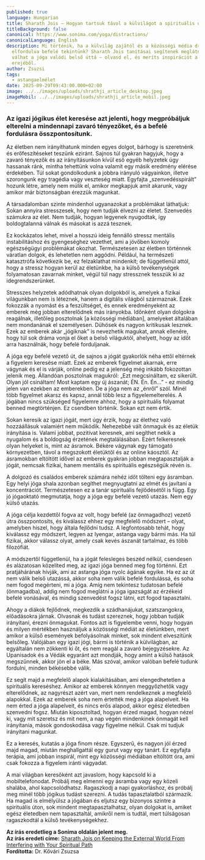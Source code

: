 ```yaml
---
published: true
language: Hungarian
title: Sharath Jois – Hogyan tartsuk távol a külvilágot a spirituális utunktól
titleBackground: false
canonical: https://www.sonima.com/yoga/distractions/
canonicalLanguage: English
description: Mi történik, ha a külvilág zajától és a közösségi média drámáitól
  elfordulva befelé tekintünk? Sharath Jois tanításai segítenek meglátni, hogyan
  válhat a jóga valódi belső úttá – olvasd el, és meríts inspirációt a csend
  erejéből.
author: Zsuzsi
tags:
  - astangaelmélet
date: 2025-09-29T09:43:00.000+02:00
image: ../../images/uploads/shrathji_article_desktop.jpeg
imageMobil: ../../images/uploads/shrathji_article_mobil.jpeg
---
```

<h3 class="clr-brand-orange">Az igazi jógikus élet keresése azt jelenti, hogy megpróbáljuk elterelni a mindennapi zavaró tényezőket, és a befelé fordulásra összpontosítunk.</h3>

Az életben nem irányíthatunk minden egyes dolgot, bárhogy is szeretnénk és erőfeszítéseket teszünk eziránt. Sajnos túl gyakran hagyjuk, hogy a zavaró tényezők és az irányításunkon kívül eső egyéb helyzetek úgy hassanak ránk, mintha tehettünk volna valamit egy másik eredmény elérése érdekében. Túl sokat gondolkodunk a jobbra irányuló vágyainkon, illetve szorongunk egy tragédia vagy veszteség miatt. Egyfajta „szenvedésspirált” hozunk létre, amely nem múlik el, amikor megkapjuk amit akarunk, vagy amikor már biztonságban érezzük magunkat.

A társadalomban szinte mindenhol ugyanazokat a problémákat láthatjuk: Sokan annyira stresszesek, hogy nem tudják élvezni az életet. Szenvedés számukra az élet. Nem tudják, hogyan legyenek nyugodtak, így boldogtalanná válnak és másokat is azzá tesznek.

Ez kockázatos lehet, mivel a hosszú ideig fennálló stressz mentális instabilitáshoz és gyengeséghez vezethet, ami a jövőben komoly egészségügyi problémákat okozhat. Természetesen az életben történnek váratlan dolgok, és lehetetlen nem aggódni. Például, ha természeti katasztrófa következik be, ez felzaklathat mindenkit; de függetlenül attól, hogy a stressz hogyan kerül az életünkbe, ha a külső tevékenységek folyamatosan zavarnak minket, végül túl nagy stressznek tesszük ki az idegrendszerünket.

Stresszes helyzetek adódhatnak olyan dolgokból is, amelyek a fizikai világunkban nem is léteznek, hanem a digitális világból származnak. Ezek fokozzák a nyomást és a feszültséget, és ennek eredményeként az emberek még jobban elterelődnek más irányokba. Időnként olyan dolgokra reagálnak, illetőleg posztolnak [a közösségi médiában], amelyeket általában nem mondanának el személyesen. Dühösek és nagyon kritikusak lesznek. Ezek az emberek akár „jógiknak” is nevezhetik magukat, annak ellenére, hogy túl sok dráma vonja el őket a belső világuktól, ahelyett, hogy az időt arra használnák, hogy befelé forduljanak.

A jóga egy befelé vezető út, de sajnos a jógát gyakorlók néha ettől eltérnek a figyelem keresése miatt. Ezek az emberek figyelmet akarnak, erre vágynak és el is várják, online pedig ez a jelenség még inkább fokozottan jelenik meg. Állandóan posztolnak magukról: „Ezt megcsináltam, ez sikerült. Olyan jól csináltam! Most kaptam egy új ászanát; ÉN. Én. Én…” - ez mindig jelen van ezekben az emberekben. De a jóga nem az „énről” szól. Minél több figyelmet akarsz és kapsz, annál több lesz a figyelemelterelés. A jógában nincs szükséged figyelemre ahhoz, hogy a spirituális folyamat benned megtörténjen. Ez csendben történik. Sokan ezt nem értik.

Sokan keresik az igazi jógát, mert úgy érzik, hogy az élethez való hozzáállásuk valamiért nem működik. Nehezebbé vált önmaguk és az életük irányítása is. Valami jobbat, pozitívat keresnek, ami segíthet nekik a nyugalom és a boldogság érzetének megtalálásában. Ezért felkeresnek olyan helyeket is, mint az ásramok. Békére vágynak egy támogató környezetben, távol a megszokott életüktől és az online káosztól. Az ásramokban eltöltött idővel az emberek gyakran jobban megtapasztalják a jógát, nemcsak fizikai, hanem mentális és spirituális egészségük révén is.

A dolgozó és családos emberek számára nehéz időt tölteni egy ásramban. Egy helyi jóga shala azonban segíthet megnyugtatni az elmét és javítani a koncentrációt. Természetesen ez a tanár spirituális fejlődésétől is függ. Egy jó jógaoktató megmutatja, hogy a jóga egy befelé vezető utazás. Nem egy külső utazás.

A jóga célja kezdettől fogva az volt, hogy befelé (az önmagadhoz) vezető útra összpontosíts, és kiválassz ehhez egy megfelelő módszert – olyat, amelyben hiszel, hogy általa fejlődni tudsz. A legfontosabb tehát, hogy kiválassz egy módszert, legyen az Iyengar, astanga vagy bármi más. Ha túl fizikai, akkor válassz olyat, amely csak kevés ászanát tartalmaz, és több filozófiát.

A módszertől függetlenül, ha a jógát felesleges beszéd nélkül, csendesen és alázatosan közelíted meg, az igazi jóga benned meg fog történni. Ezt pratjáhárának hívják, ami az astanga jóga nyolc ágának egyike. Ha ez az út nem válik belső utazássá, akkor soha nem válik befelé fordulássá, és soha nem fogod megérteni, mi a jóga. Amíg nem tekintesz tudatosan befelé (önmagadba), addig nem fogod meglátni a jóga igazságát az érzékeid befelé vonásával, és mindig szenvedést fogsz látni, ezt fogod tapasztalni.

Ahogy a diákok fejlődnek, megkezdik a szádhanájukat, szatszangokra, előadásokra járnak. Olvasnak és tudást szereznek, hogy jobban tudják irányítani, érezni önmagukat. Fontos azt is figyelembe venni, hogy hogyan és milyen mértékben használjuk a közösségi médiát az életünkben, mert amikor a külső események befolyásolnak minket, sok mindent elveszítünk belsőleg. Valójában egy igazi jógi, bármi is történik a külvilágban, az egyáltalán nem zökkenti ki őt, és nem reagál a zavaró bejegyzésekre. Az Upanisadok és a Védák egyaránt azt mondják, hogy amint a külső hatások megszűnnek, akkor jön el a béke. Más szóval, amikor valóban befelé tudunk fordulni, minden békésebbé válik.

Ez segít majd a megfelelő alapok kialakításában, ami elengedhetetlen a spirituális kereséshez. Amikor az emberek könnyen meggyőzhetők vagy elterelődnek, az nagyrészt azért van, mert nem rendelkeznek a megfelelő alapokkal. Ezek az emberek soha nem értették meg a jóga alapelveit. Ha nem érted a jóga alapelveit, és nincs erős alapod, akkor egész életedben szenvedni fogsz. Miután kiposztoltad, hogyan érzed magad, hogyan nézel ki, vagy mit szeretsz és mit nem, a nap végén mindenkinek önmagát kell irányítania, mások gondoskodása vagy figyelme nélkül. Csak mi tudjuk irányítani magunkat.

Ez a keresés, kutatás a jóga finom része. Egyszerű, és nagyon jól érzed majd magad, miután meghallgattál egy gurut vagy egy tanárt. Ez egyfajta terápia, ami jobban inspirál, mint egy közösségi médiában eltöltött óra, ami csak fokozza a figyelem iránti vágyadat.

A mai világban keresőként azt javaslom, hogy kapcsold ki a mobiltelefonodat. Próbálj meg elmenni egy ásramba vagy egy közeli shalába, ahol kapcsolódhatsz. Ragaszkodj a napi gyakorláshoz, és próbálj meg minél több jógikus tudást szerezni. A tudás tapasztalatból származik. Ha magad is elmélyülsz a jógában és eljutsz egy bizonyos szintre a spirituális úton, sok mindent megtapasztalhatsz, olyan dolgokat is, amiket egész életedben nem tapasztaltál, amikről nem is tudtál, mert túlságosan ragaszkodtál a külső tevékenységekhez.

**Az írás eredetlieg a Sonima oldalán jelent meg.**  
**Az írás eredeti címe:** [Sharath Jois on Keeping the External World From Interfering with Your Spiritual Path](https://www.sonima.com/yoga/distractions/)  
**Fordította:** Dr. Kővári Zsuzsa
